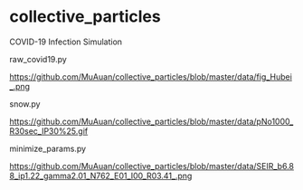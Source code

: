 # collective_particles
COVID-19 Infection Simulation

raw_covid19.py

https://github.com/MuAuan/collective_particles/blob/master/data/fig_Hubei_.png

snow.py

https://github.com/MuAuan/collective_particles/blob/master/data/pNo1000_R30sec_IP30%25.gif

minimize_params.py

https://github.com/MuAuan/collective_particles/blob/master/data/SEIR_b6.88_ip1.22_gamma2.01_N762_E01_I00_R03.41_.png
